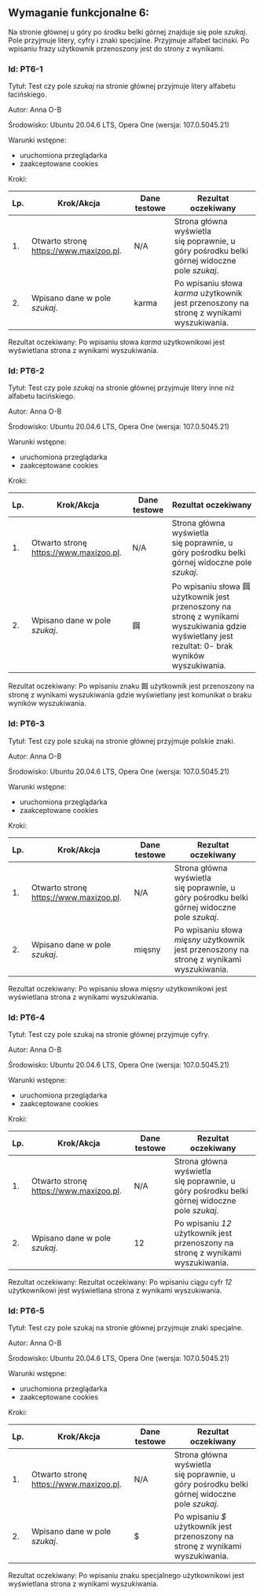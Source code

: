 ## Wymaganie funkcjonalne 6:
Na stronie głównej u góry po środku belki górnej znajduje się pole *szukaj*. Pole przyjmuje litery, cyfry i znaki specjalne. Przyjmuje alfabet łaciński. Po wpisaniu frazy użytkownik przenoszony jest do strony z wynikami.

### Id: PT6-1

Tytuł: Test czy pole *szukaj* na stronie głównej przyjmuje litery alfabetu łacińskiego.

Autor: Anna O-B

Środowisko: Ubuntu 20.04.6 LTS, Opera One (wersja: 107.0.5045.21)

Warunki wstępne:

- uruchomiona przeglądarka
- zaakceptowane cookies

Kroki:

| Lp. | Krok/Akcja | Dane testowe | Rezultat oczekiwany |
| --- | ---------- | ------------ | ------------------- |
| 1.  | Otwarto stronę https://www.maxizoo.pl. | N/A | Strona główna wyświetla się poprawnie, u góry pośrodku belki górnej widoczne pole *szukaj*. |
| 2. | Wpisano dane w pole *szukaj*. | karma | Po wpisaniu słowa *karma* użytkownik jest przenoszony na stronę z wynikami wyszukiwania. |

Rezultat oczekiwany:
Po wpisaniu słowa *karma* użytkownikowi jest wyświetlana strona z wynikami wyszukiwania.

### Id: PT6-2

Tytuł: Test czy pole *szukaj* na stronie głównej przyjmuje litery inne niż alfabetu łacińskiego.

Autor: Anna O-B

Środowisko: Ubuntu 20.04.6 LTS, Opera One (wersja: 107.0.5045.21)

Warunki wstępne:

- uruchomiona przeglądarka
- zaakceptowane cookies

Kroki:

| Lp. | Krok/Akcja | Dane testowe | Rezultat oczekiwany |
| --- | ---------- | ------------ | ------------------- |
| 1.  | Otwarto stronę https://www.maxizoo.pl. | N/A | Strona główna wyświetla się poprawnie, u góry pośrodku belki górnej widoczne pole *szukaj*. |
| 2. | Wpisano dane w pole *szukaj*. | 餌 | Po wpisaniu słowa 餌użytkownik jest przenoszony na stronę z wynikami wyszukiwania gdzie wyświetlany jest rezultat: 0- brak wyników wyszukiwania. |

Rezultat oczekiwany:
Po wpisaniu znaku 餌 użytkownik jest przenoszony na stronę z wynikami wyszukiwania gdzie wyświetlany jest komunikat o braku wyników wyszukiwania.

### Id: PT6-3

Tytuł: Test czy pole szukaj na stronie głównej przyjmuje polskie znaki.

Autor: Anna O-B

Środowisko: Ubuntu 20.04.6 LTS, Opera One (wersja: 107.0.5045.21)

Warunki wstępne:

- uruchomiona przeglądarka
- zaakceptowane cookies

Kroki:

| Lp. | Krok/Akcja | Dane testowe | Rezultat oczekiwany |
| --- | ---------- | ------------ | ------------------- |
| 1.  | Otwarto stronę https://www.maxizoo.pl. | N/A | Strona główna wyświetla się poprawnie, u góry pośrodku belki górnej widoczne pole *szukaj*. |
| 2. | Wpisano dane w pole *szukaj*. | mięsny | Po wpisaniu słowa *mięsny* użytkownik jest przenoszony na stronę z wynikami wyszukiwania. |


Rezultat oczekiwany:
Po wpisaniu słowa *mięsny* użytkownikowi jest wyświetlana strona z wynikami wyszukiwania.

### Id: PT6-4

Tytuł: Test czy pole szukaj na stronie głównej przyjmuje cyfry.

Autor: Anna O-B

Środowisko: Ubuntu 20.04.6 LTS, Opera One (wersja: 107.0.5045.21)

Warunki wstępne:

- uruchomiona przeglądarka
- zaakceptowane cookies

Kroki:

| Lp. | Krok/Akcja | Dane testowe | Rezultat oczekiwany |
| --- | ---------- | ------------ | ------------------- |
| 1.  | Otwarto stronę https://www.maxizoo.pl. | N/A | Strona główna wyświetla się poprawnie, u góry pośrodku belki górnej widoczne pole *szukaj*. |
| 2. | Wpisano dane w pole *szukaj*. | 12 | Po wpisaniu *12* użytkownik jest przenoszony na stronę z wynikami wyszukiwania. |


Rezultat oczekiwany:
Rezultat oczekiwany: Po wpisaniu ciągu cyfr *12* użytkownikowi jest wyświetlana strona z wynikami wyszukiwania.

### Id: PT6-5

Tytuł: Test czy pole szukaj na stronie głównej przyjmuje znaki specjalne.

Autor: Anna O-B

Środowisko: Ubuntu 20.04.6 LTS, Opera One (wersja: 107.0.5045.21)

Warunki wstępne:

- uruchomiona przeglądarka
- zaakceptowane cookies

Kroki:

| Lp. | Krok/Akcja | Dane testowe | Rezultat oczekiwany |
| --- | ---------- | ------------ | ------------------- |
| 1.  | Otwarto stronę https://www.maxizoo.pl. | N/A | Strona główna wyświetla się poprawnie, u góry pośrodku belki górnej widoczne pole *szukaj*. |
| 2. | Wpisano dane w pole *szukaj*. | $ | Po wpisaniu *$* użytkownik jest przenoszony na stronę z wynikami wyszukiwania. |


Rezultat oczekiwany:
Po wpisaniu znaku specjalnego użytkownikowi jest wyświetlana strona z wynikami wyszukiwania.

